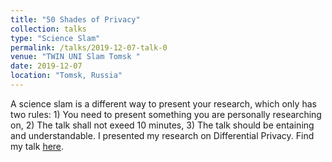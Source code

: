 ```yaml
---
title: "50 Shades of Privacy"
collection: talks
type: "Science Slam"
permalink: /talks/2019-12-07-talk-0
venue: "TWIN UNI Slam Tomsk "
date: 2019-12-07
location: "Tomsk, Russia"
---
```


A science slam is a different way to present your research, which only has two rules: 1) You need to present something you are personally researching on, 2) The talk shall not exeed 10 minutes, 3) The talk should be entaining and understandable. I presented my research on Differential Privacy. Find my talk [here](https://www.youtube.com/watch?v=dWNC_qtqS-0).
